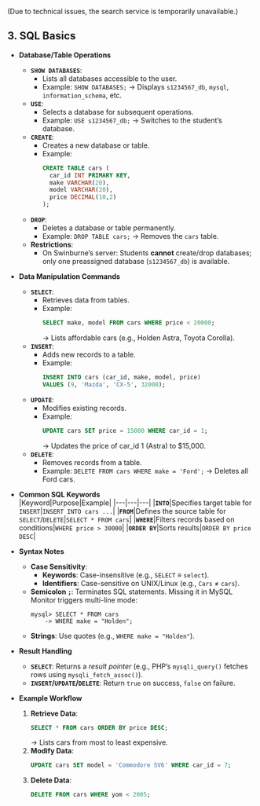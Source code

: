 (Due to technical issues, the search service is temporarily unavailable.)

## **3. SQL Basics**  
   - **Database/Table Operations**  
     - **`SHOW DATABASES`**:  
       - Lists all databases accessible to the user.  
       - Example: `SHOW DATABASES;` → Displays `s1234567_db`, `mysql`, `information_schema`, etc.  
     - **`USE`**:  
       - Selects a database for subsequent operations.  
       - Example: `USE s1234567_db;` → Switches to the student’s database.  
     - **`CREATE`**:  
       - Creates a new database or table.  
       - Example:  
         ```sql  
         CREATE TABLE cars (  
           car_id INT PRIMARY KEY,  
           make VARCHAR(20),  
           model VARCHAR(20),  
           price DECIMAL(10,2)  
         );  
         ```  
     - **`DROP`**:  
       - Deletes a database or table permanently.  
       - Example: `DROP TABLE cars;` → Removes the `cars` table.  
     - **Restrictions**:  
       - On Swinburne’s server: Students **cannot** create/drop databases; only one preassigned database (`s1234567_db`) is available.  

   - **Data Manipulation Commands**  
     - **`SELECT`**:  
       - Retrieves data from tables.  
       - Example:  
         ```sql  
         SELECT make, model FROM cars WHERE price < 20000;  
         ```  
         → Lists affordable cars (e.g., Holden Astra, Toyota Corolla).  
     - **`INSERT`**:  
       - Adds new records to a table.  
       - Example:  
         ```sql  
         INSERT INTO cars (car_id, make, model, price)  
         VALUES (9, 'Mazda', 'CX-5', 32000);  
         ```  
     - **`UPDATE`**:  
       - Modifies existing records.  
       - Example:  
         ```sql  
         UPDATE cars SET price = 15000 WHERE car_id = 1;  
         ```  
         → Updates the price of car_id 1 (Astra) to $15,000.  
     - **`DELETE`**:  
       - Removes records from a table.  
       - Example: `DELETE FROM cars WHERE make = 'Ford';` → Deletes all Ford cars.  

   - **Common SQL Keywords**  
		|Keyword|Purpose|Example|
		|---|---|---|
		|**`INTO`**|Specifies target table for `INSERT`|`INSERT INTO cars ...`|
		|**`FROM`**|Defines the source table for `SELECT`/`DELETE`|`SELECT * FROM cars`|
		|**`WHERE`**|Filters records based on conditions|`WHERE price > 30000`|
		|**`ORDER BY`**|Sorts results|`ORDER BY price DESC`|

   - **Syntax Notes**  
     - **Case Sensitivity**:  
       - **Keywords**: Case-insensitive (e.g., `SELECT` ≡ `select`).  
       - **Identifiers**: Case-sensitive on UNIX/Linux (e.g., `Cars` ≠ `cars`).  
     - **Semicolon `;`**: Terminates SQL statements. Missing it in MySQL Monitor triggers multi-line mode:  
       ```  
       mysql> SELECT * FROM cars  
           -> WHERE make = "Holden";  
       ```  
     - **Strings**: Use quotes (e.g., `WHERE make = "Holden"`).  

   - **Result Handling**  
     - **`SELECT`**: Returns a *result pointer* (e.g., PHP’s `mysqli_query()` fetches rows using `mysqli_fetch_assoc()`).  
     - **`INSERT`/`UPDATE`/`DELETE`**: Return `true` on success, `false` on failure.  

   - **Example Workflow**  
     1. **Retrieve Data**:  
        ```sql  
        SELECT * FROM cars ORDER BY price DESC;  
        ```  
        → Lists cars from most to least expensive.  
     2. **Modify Data**:  
        ```sql  
        UPDATE cars SET model = 'Commodore SV6' WHERE car_id = 7;  
        ```  
     3. **Delete Data**:  
        ```sql  
        DELETE FROM cars WHERE yom < 2005;  
        ```  

